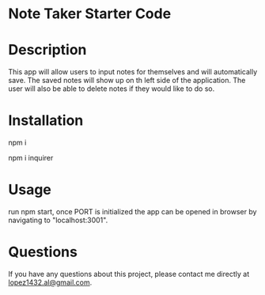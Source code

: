 # Note Taker Starter Code

# Description 
This app will allow users to input notes for themselves and will automatically save. The saved notes will show up on th left side of the application. The user will also be able to delete notes if they would like to do so.

# Installation 
npm i 

npm i inquirer

# Usage
run npm start, once PORT is initialized the app can be opened in browser by navigating to "localhost:3001".

# Questions 
If you have any questions about this project, please contact me directly at lopez1432.al@gmail.com. 